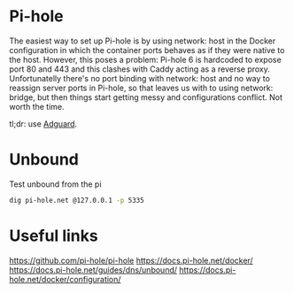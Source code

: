 # Pi-hole

The easiest way to set up Pi-hole is by using network: host in the Docker configuration in which the container ports behaves as if they were native to the host. However, this poses a problem: Pi-hole 6 is hardcoded to expose port 80 and 443 and this clashes with Caddy acting as a reverse proxy. Unfortunatelly there's no port binding with network: host and no way to reassign server ports in Pi-hole, so that leaves us with to using network: bridge, but then things start getting messy and configurations conflict. Not worth the time.

tl;dr: use [Adguard](adguard-home.md). 

# Unbound

Test unbound from the pi
```bash
dig pi-hole.net @127.0.0.1 -p 5335
```

# Useful links

https://github.com/pi-hole/pi-hole
https://docs.pi-hole.net/docker/
https://docs.pi-hole.net/guides/dns/unbound/
https://docs.pi-hole.net/docker/configuration/

